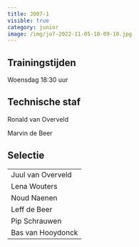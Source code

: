 ```yaml
---
title: JO07-1
visible: true
category: junior
image: /img/jo7-2022-11-05-10-09-10.jpg
---
```

## Trainingstijden

Woensdag 18:30 uur

## Technische staf

Ronald van Overveld

M﻿arvin de Beer

## Selectie

<!--StartFragment-->

|                                       |
| ------------------------------------- |
| <!--StartFragment-->Juul van Overveld |
| Lena Wouters                          |
| N﻿oud Naenen                          |
| Leff de Beer                          |
| Pip Schrauwen                         |
| Bas van Hooydonck<!--EndFragment-->   |

<!--EndFragment-->